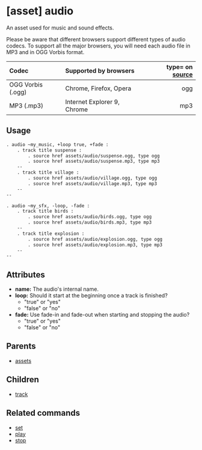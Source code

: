 
# [asset] audio

An asset used for music and sound effects.

Please be aware that different browsers support different types of audio codecs. To support all the major browsers, you will need each audio file in MP3 and in OGG Vorbis format.

| Codec             | Supported by browsers       | type= on [source](source.md) |
|:------------------|:----------------------------|-------------------------------:|
| OGG Vorbis (.ogg) | Chrome, Firefox, Opera      | ogg                            |
| MP3 (.mp3)        | Internet Explorer 9, Chrome | mp3                            |


## Usage

```xml
. audio ~my_music, +loop true, +fade :
    . track title suspense :
        . source href assets/audio/suspense.ogg, type ogg
        . source href assets/audio/suspense.mp3, type mp3
    --
    . track title village :
        . source href assets/audio/village.ogg, type ogg
        . source href assets/audio/village.mp3, type mp3
    --
--
```

```xml
. audio ~my_sfx, -loop, -fade :
    . track title birds :
        . source href assets/audio/birds.ogg, type ogg
        . source href assets/audio/birds.mp3, type mp3
    --
    . track title explosion :
        . source href assets/audio/explosion.ogg, type ogg
        . source href assets/audio/explosion.mp3, type mp3
    --
--
```


## Attributes

 * **name:** The audio's internal name.
 * **loop:** Should it start at the beginning once a track is finished?
   * "true" or "yes"
   * "false" or "no"
 * **fade:** Use fade-in and fade-out when starting and stopping the audio?
   * "true" or "yes"
   * "false" or "no"


## Parents

 * [assets](assets.md)


## Children

 * [track](track.md)


## Related commands

 * [set](set.md)
 * [play](play.md)
 * [stop](stop.md)
